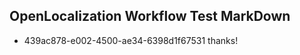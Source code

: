 ## OpenLocalization Workflow Test MarkDown
* 439ac878-e002-4500-ae34-6398d1f67531 thanks!

<!--HONumber=Aug16_HO3-->


